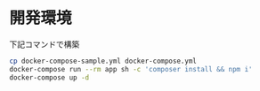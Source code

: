 # 開発環境
下記コマンドで構築
```bash
cp docker-compose-sample.yml docker-compose.yml
docker-compose run --rm app sh -c 'composer install && npm i'
docker-compose up -d
```